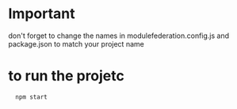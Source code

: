 # Important 

don't forget to change the names in modulefederation.config.js and package.json to match your project name

# to run the projetc 
```
  npm start 
```

